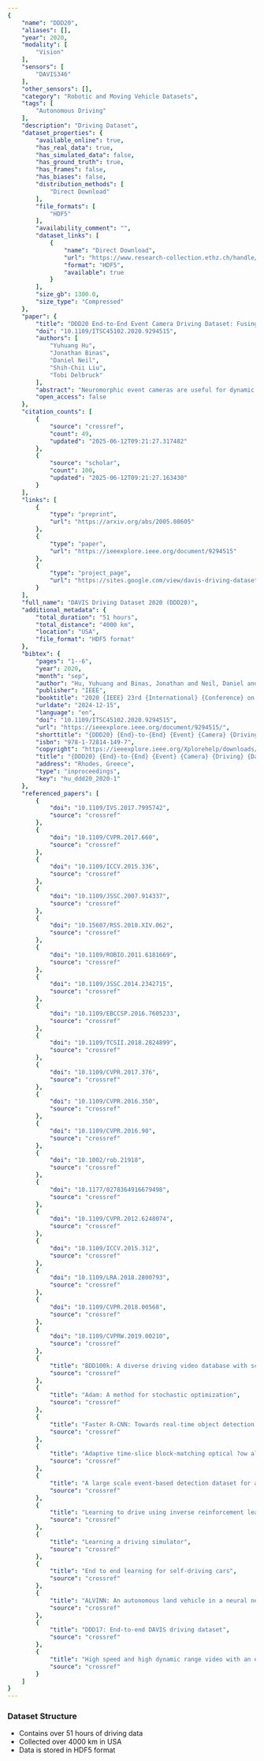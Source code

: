 ```yaml
---
{
    "name": "DDD20",
    "aliases": [],
    "year": 2020,
    "modality": [
        "Vision"
    ],
    "sensors": [
        "DAVIS346"
    ],
    "other_sensors": [],
    "category": "Robotic and Moving Vehicle Datasets",
    "tags": [
        "Autonomous Driving"
    ],
    "description": "Driving Dataset",
    "dataset_properties": {
        "available_online": true,
        "has_real_data": true,
        "has_simulated_data": false,
        "has_ground_truth": true,
        "has_frames": false,
        "has_biases": false,
        "distribution_methods": [
            "Direct Download"
        ],
        "file_formats": [
            "HDF5"
        ],
        "availability_comment": "",
        "dataset_links": [
            {
                "name": "Direct Download",
                "url": "https://www.research-collection.ethz.ch/handle/20.500.11850/707895",
                "format": "HDF5",
                "available": true
            }
        ],
        "size_gb": 1300.0,
        "size_type": "Compressed"
    },
    "paper": {
        "title": "DDD20 End-to-End Event Camera Driving Dataset: Fusing Frames and Events with Deep Learning for Improved Steering Prediction",
        "doi": "10.1109/ITSC45102.2020.9294515",
        "authors": [
            "Yuhuang Hu",
            "Jonathan Binas",
            "Daniel Neil",
            "Shih-Chii Liu",
            "Tobi Delbruck"
        ],
        "abstract": "Neuromorphic event cameras are useful for dynamic vision problems under difficult lighting conditions. To enable studies of using event cameras in automobile driving applications, this paper reports a new end-to-end driving dataset called DDD20. The dataset was captured with a DAVIS camera that concurrently streams both dynamic vision sensor (DVS) brightness change events and active pixel sensor (APS) intensity frames. DDD20 is the longest event camera end-to-end driving dataset to date with 51h of DAVIS event+frame camera and vehicle human control data collected from 4000 km of highway and urban driving under a variety of lighting conditions. Using DDD20, we report the first study of fusing brightness change events and intensity frame data using a deep learning approach to predict the instantaneous human steering wheel angle. Over all day and night conditions, the explained variance for human steering prediction from a Resnet-32 is significantly better from the fused DVS+APS frames (0.88) than using either DVS (0.67) or APS (0.77) data alone.",
        "open_access": false
    },
    "citation_counts": [
        {
            "source": "crossref",
            "count": 49,
            "updated": "2025-06-12T09:21:27.317482"
        },
        {
            "source": "scholar",
            "count": 100,
            "updated": "2025-06-12T09:21:27.163430"
        }
    ],
    "links": [
        {
            "type": "preprint",
            "url": "https://arxiv.org/abs/2005.08605"
        },
        {
            "type": "paper",
            "url": "https://ieeexplore.ieee.org/document/9294515"
        },
        {
            "type": "project_page",
            "url": "https://sites.google.com/view/davis-driving-dataset-2020/home"
        }
    ],
    "full_name": "DAVIS Driving Dataset 2020 (DDD20)",
    "additional_metadata": {
        "total_duration": "51 hours",
        "total_distance": "4000 km",
        "location": "USA",
        "file_format": "HDF5 format"
    },
    "bibtex": {
        "pages": "1--6",
        "year": 2020,
        "month": "sep",
        "author": "Hu, Yuhuang and Binas, Jonathan and Neil, Daniel and Liu, Shih-Chii and Delbruck, Tobi",
        "publisher": "IEEE",
        "booktitle": "2020 {IEEE} 23rd {International} {Conference} on {Intelligent} {Transportation} {Systems} ({ITSC})",
        "urldate": "2024-12-15",
        "language": "en",
        "doi": "10.1109/ITSC45102.2020.9294515",
        "url": "https://ieeexplore.ieee.org/document/9294515/",
        "shorttitle": "{DDD20} {End}-to-{End} {Event} {Camera} {Driving} {Dataset}",
        "isbn": "978-1-72814-149-7",
        "copyright": "https://ieeexplore.ieee.org/Xplorehelp/downloads/license-information/IEEE.html",
        "title": "{DDD20} {End}-to-{End} {Event} {Camera} {Driving} {Dataset}: {Fusing} {Frames} and {Events} with {Deep} {Learning} for {Improved} {Steering} {Prediction}",
        "address": "Rhodes, Greece",
        "type": "inproceedings",
        "key": "hu_ddd20_2020-1"
    },
    "referenced_papers": [
        {
            "doi": "10.1109/IVS.2017.7995742",
            "source": "crossref"
        },
        {
            "doi": "10.1109/CVPR.2017.660",
            "source": "crossref"
        },
        {
            "doi": "10.1109/ICCV.2015.336",
            "source": "crossref"
        },
        {
            "doi": "10.1109/JSSC.2007.914337",
            "source": "crossref"
        },
        {
            "doi": "10.15607/RSS.2018.XIV.062",
            "source": "crossref"
        },
        {
            "doi": "10.1109/ROBIO.2011.6181669",
            "source": "crossref"
        },
        {
            "doi": "10.1109/JSSC.2014.2342715",
            "source": "crossref"
        },
        {
            "doi": "10.1109/EBCCSP.2016.7605233",
            "source": "crossref"
        },
        {
            "doi": "10.1109/TCSII.2018.2824899",
            "source": "crossref"
        },
        {
            "doi": "10.1109/CVPR.2017.376",
            "source": "crossref"
        },
        {
            "doi": "10.1109/CVPR.2016.350",
            "source": "crossref"
        },
        {
            "doi": "10.1109/CVPR.2016.90",
            "source": "crossref"
        },
        {
            "doi": "10.1002/rob.21918",
            "source": "crossref"
        },
        {
            "doi": "10.1177/0278364916679498",
            "source": "crossref"
        },
        {
            "doi": "10.1109/CVPR.2012.6248074",
            "source": "crossref"
        },
        {
            "doi": "10.1109/ICCV.2015.312",
            "source": "crossref"
        },
        {
            "doi": "10.1109/LRA.2018.2800793",
            "source": "crossref"
        },
        {
            "doi": "10.1109/CVPR.2018.00568",
            "source": "crossref"
        },
        {
            "doi": "10.1109/CVPRW.2019.00210",
            "source": "crossref"
        },
        {
            "title": "BDD100k: A diverse driving video database with scalable annotation tooling",
            "source": "crossref"
        },
        {
            "title": "Adam: A method for stochastic optimization",
            "source": "crossref"
        },
        {
            "title": "Faster R-CNN: Towards real-time object detection with region proposal networks",
            "source": "crossref"
        },
        {
            "title": "Adaptive time-slice block-matching optical ?ow algorithm for Dynamic Vision Sensors",
            "source": "crossref"
        },
        {
            "title": "A large scale event-based detection dataset for automotive",
            "source": "crossref"
        },
        {
            "title": "Learning to drive using inverse reinforcement learning and deep Q-networks",
            "source": "crossref"
        },
        {
            "title": "Learning a driving simulator",
            "source": "crossref"
        },
        {
            "title": "End to end learning for self-driving cars",
            "source": "crossref"
        },
        {
            "title": "ALVINN: An autonomous land vehicle in a neural network",
            "source": "crossref"
        },
        {
            "title": "DDD17: End-to-end DAVIS driving dataset",
            "source": "crossref"
        },
        {
            "title": "High speed and high dynamic range video with an event camera",
            "source": "crossref"
        }
    ]
}
---
```


### Dataset Structure

- Contains over 51 hours of driving data
- Collected over 4000 km in USA
- Data is stored in HDF5 format
